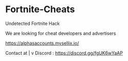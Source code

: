 # Fortnite-Cheats
Undetected Fortnite Hack

We are looking for cheat developers and advertisers


https://alphasaccounts.mysellix.io/

Contact at |
           v
Discord : https://discord.gg/fgUK6wYaAP
